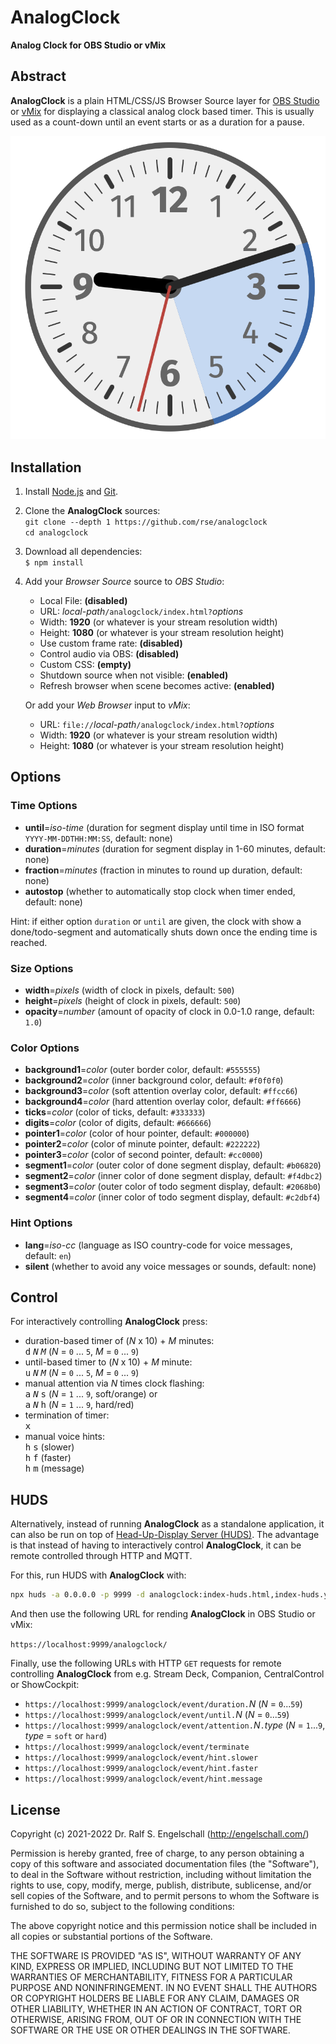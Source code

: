 
AnalogClock
===========

**Analog Clock for OBS Studio or vMix**

Abstract
--------

**AnalogClock** is a plain HTML/CSS/JS Browser Source layer for [OBS
Studio](http://obsproject.com/) or [vMix](https://www.vmix.com/) for
displaying a classical analog clock based timer. This is usually used as
a count-down until an event starts or as a duration for a pause.

![AnalogClock screenshot](screenshot.png)

Installation
------------

1. Install [Node.js](https://nodejs.org/) and [Git](https://git-scm.com/).

2. Clone the **AnalogClock** sources:<br/>
   `git clone --depth 1 https://github.com/rse/analogclock`<br/>
   `cd analogclock`<br/>

3. Download all dependencies:<br/>
   `$ npm install`

4. Add your *Browser Source* source to *OBS Studio*:

   - Local File: **(disabled)**
   - URL: *local-path*`/analogclock/index.html?`*options*
   - Width: **1920** (or whatever is your stream resolution width)
   - Height: **1080** (or whatever is your stream resolution height)
   - Use custom frame rate: **(disabled)**
   - Control audio via OBS: **(disabled)**
   - Custom CSS: **(empty)**
   - Shutdown source when not visible: **(enabled)**
   - Refresh browser when scene becomes active: **(enabled)**

   Or add your *Web Browser* input to *vMix*:

   - URL: `file://`*local-path*`/analogclock/index.html?`*options*
   - Width: **1920** (or whatever is your stream resolution width)
   - Height: **1080** (or whatever is your stream resolution height)

Options
-------

### Time Options

- **until**=*iso-time* (duration for segment display until time in ISO format `YYYY-MM-DDTHH:MM:SS`, default: none)
- **duration**=*minutes* (duration for segment display in 1-60 minutes, default: none)
- **fraction**=*minutes* (fraction in minutes to round up duration, default: none)
- **autostop** (whether to automatically stop clock when timer ended, default: none)

Hint: if either option `duration` or `until` are given, the clock with
show a done/todo-segment and automatically shuts down once the ending
time is reached.

### Size Options

- **width**=*pixels* (width of clock in pixels, default: `500`)
- **height**=*pixels* (height of clock in pixels, default: `500`)
- **opacity**=*number* (amount of opacity of clock in 0.0-1.0 range, default: `1.0`)

### Color Options

- **background1**=*color* (outer border color, default: `#555555`)
- **background2**=*color* (inner background color, default: `#f0f0f0`)
- **background3**=*color* (soft attention overlay color, default: `#ffcc66`)
- **background4**=*color* (hard attention overlay color, default: `#ff6666`)
- **ticks**=*color* (color of ticks, default: `#333333`)
- **digits**=*color* (color of digits, default: `#666666`)
- **pointer1**=*color* (color of hour pointer, default: `#000000`)
- **pointer2**=*color* (color of minute pointer, default: `#222222`)
- **pointer3**=*color* (color of second pointer, default: `#cc0000`)
- **segment1**=*color* (outer color of done segment display, default: `#b06820`)
- **segment2**=*color* (inner color of done segment display, default: `#f4dbc2`)
- **segment3**=*color* (outer color of todo segment display, default: `#2068b0`)
- **segment4**=*color* (inner color of todo segment display, default: `#c2dbf4`)

### Hint Options

- **lang**=*iso-cc* (language as ISO country-code for voice messages, default: `en`)
- **silent** (whether to avoid any voice messages or sounds, default: none)

Control
-------

For interactively controlling **AnalogClock** press:

- duration-based timer of (*N* x 10) + *M* minutes:<br/>
  <kbd>d</kbd> <kbd>*N*</kbd> <kbd>*M*</kbd> (*N* = `0` ... `5`, *M* = `0` ... `9`)
- until-based timer to (*N* x 10) + *M* minute:<br/>
  <kbd>u</kbd> <kbd>*N*</kbd> <kbd>*M*</kbd> (*N* = `0` ... `5`, *M* = `0` ... `9`)
- manual attention via *N* times clock flashing:<br/>
  <kbd>a</kbd> <kbd>*N*</kbd> <kbd>s</kbd> (*N* = `1` ... `9`, soft/orange) or<br/>
  <kbd>a</kbd> <kbd>*N*</kbd> <kbd>h</kbd> (*N* = `1` ... `9`, hard/red)
- termination of timer:<br/>
  <kbd>x</kbd>
- manual voice hints:<br/>
  <kbd>h</kbd> <kbd>s</kbd> (slower)<br/>
  <kbd>h</kbd> <kbd>f</kbd> (faster)<br/>
  <kbd>h</kbd> <kbd>m</kbd> (message)

HUDS
----

Alternatively, instead of running **AnalogClock** as a standalone
application, it can also be run on top of [Head-Up-Display Server
(HUDS)](https://github.com/rse/huds). The advantage is that instead
of having to interactively control **AnalogClock**, it can be remote
controlled through HTTP and MQTT.

For this, run HUDS with **AnalogClock** with:

```sh
npx huds -a 0.0.0.0 -p 9999 -d analogclock:index-huds.html,index-huds.yaml
```

And then use the following URL for rending **AnalogClock** in OBS Studio or vMix:

`https://localhost:9999/analogclock/`

Finally, use the following URLs with HTTP `GET` requests for remote
controlling **AnalogClock** from e.g. Stream Deck, Companion,
CentralControl or ShowCockpit:

- `https://localhost:9999/analogclock/event/duration.`*N* (*N* = `0`...`59`)
- `https://localhost:9999/analogclock/event/until.`*N* (*N* = `0`...`59`)
- `https://localhost:9999/analogclock/event/attention.`*N*`.`*type* (*N* = `1`...`9`, *type* = `soft` or `hard`)
- `https://localhost:9999/analogclock/event/terminate`
- `https://localhost:9999/analogclock/event/hint.slower`
- `https://localhost:9999/analogclock/event/hint.faster`
- `https://localhost:9999/analogclock/event/hint.message`

License
-------

Copyright (c) 2021-2022 Dr. Ralf S. Engelschall (http://engelschall.com/)

Permission is hereby granted, free of charge, to any person obtaining
a copy of this software and associated documentation files (the
"Software"), to deal in the Software without restriction, including
without limitation the rights to use, copy, modify, merge, publish,
distribute, sublicense, and/or sell copies of the Software, and to
permit persons to whom the Software is furnished to do so, subject to
the following conditions:

The above copyright notice and this permission notice shall be included
in all copies or substantial portions of the Software.

THE SOFTWARE IS PROVIDED "AS IS", WITHOUT WARRANTY OF ANY KIND,
EXPRESS OR IMPLIED, INCLUDING BUT NOT LIMITED TO THE WARRANTIES OF
MERCHANTABILITY, FITNESS FOR A PARTICULAR PURPOSE AND NONINFRINGEMENT.
IN NO EVENT SHALL THE AUTHORS OR COPYRIGHT HOLDERS BE LIABLE FOR ANY
CLAIM, DAMAGES OR OTHER LIABILITY, WHETHER IN AN ACTION OF CONTRACT,
TORT OR OTHERWISE, ARISING FROM, OUT OF OR IN CONNECTION WITH THE
SOFTWARE OR THE USE OR OTHER DEALINGS IN THE SOFTWARE.


